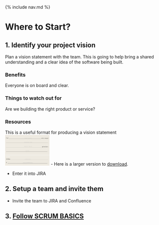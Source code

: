 {% include nav.md %}
# Where to Start?
## 1. Identify your project vision
Plan a vision statement with the team.
This is going to help bring a shared understanding and a clear idea of the software being built.
### Benefits
Everyone is on  board and clear.
### Things to watch out for
Are we building the right product or service?
### Resources
This is a useful format for producing a vision statement
        <br/><img src="resources/elevator-pitch.png" height="100">
    - Here is a larger version to [download](resources/elevator-pitch.png).
- Enter it into JIRA
## 2. Setup a team and invite them
- Invite the team to JIRA and Confluence
## 3. [Follow SCRUM BASICS](scrum-basics.md)
